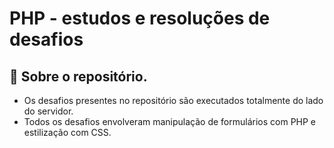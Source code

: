<h1>PHP - estudos e resoluções de desafios</h1>

## :pushpin: Sobre o repositório.
- Os desafios presentes no repositório são executados totalmente do lado do servidor.
- Todos os desafios envolveram manipulação de formulários com PHP e estilização com CSS.
